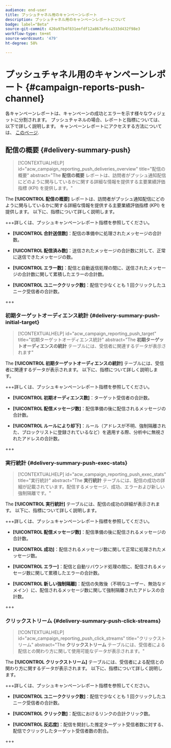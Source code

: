 ```yaml
---
audience: end-user
title: プッシュチャネル用のキャンペーンレポート
description: プッシュチャネル用のキャンペーンレポートについて
badge: label="Beta"
source-git-commit: 420a97b4f831eefdf12a867af6ca333d432f98e3
workflow-type: tm+mt
source-wordcount: '479'
ht-degree: 58%

---
```



# プッシュチャネル用のキャンペーンレポート {#campaign-reports-push-channel}

各キャンペーンレポートは、キャンペーンの成功とエラーを示す様々なウィジェットに分割されます。 プッシュチャネルの場合、レポートと指標については、以下で詳しく説明します。 キャンペーンレポートにアクセスする方法については、 [このページ](campaign-reports.md).

## 配信の概要 {#delivery-summary-push}

>[!CONTEXTUALHELP]
>id="acw_campaign_reporting_push_deliveries_overview"
>title="配信の概要"
>abstract="The **配信の概要** レポートは、訪問者がプッシュ通知配信にどのように関与しているかに関する詳細な情報を提供する主要業績評価指標 (KPI) を提供します。"

The **[!UICONTROL 配信の概要]** レポートは、訪問者がプッシュ通知配信にどのように関与しているかに関する詳細な情報を提供する主要業績評価指標 (KPI) を提供します。 以下に、指標について詳しく説明します。

+++詳しくは、プッシュキャンペーンレポート指標を参照してください。

* **[!UICONTROL 合計送信数]**：配信の準備中に処理されたメッセージの合計数。

* **[!UICONTROL 配信済み数]**：送信されたメッセージの合計数に対して、正常に送信できたメッセージの数。

* **[!UICONTROL エラー数]**：配信と自動返信処理の間に、送信されたメッセージの合計数に関して累積したエラーの合計数。

* **[!UICONTROL ユニーククリック数]**：配信で少なくとも 1 回クリックしたユニーク受信者の合計数。

+++

### 初期ターゲットオーディエンス統計 {#delivery-summary-push-initial-target}


>[!CONTEXTUALHELP]
>id="acw_campaign_reporting_push_target"
>title="初期ターゲットオーディエンス統計"
>abstract="The **初期ターゲットオーディエンスの統計** テーブルには、受信者に関連するデータが表示されます"

The **[!UICONTROL 初期ターゲットオーディエンスの統計]** テーブルには、受信者に関連するデータが表示されます。 以下に、指標について詳しく説明します。

+++詳しくは、プッシュキャンペーンレポート指標を参照してください。

* **[!UICONTROL 初期オーディエンス数]**：ターゲット受信者の合計数。

* **[!UICONTROL 配信メッセージ数]**：配信準備の後に配信されるメッセージの合計数。

* **[!UICONTROL ルールにより却下]**：ルール（アドレスが不明、強制隔離された、ブロックリストに登録されているなど）を適用する際、分析中に無視されたアドレスの合計数。

+++

### 実行統計 {#delivery-summary-push-exec-stats}

>[!CONTEXTUALHELP]
>id="acw_campaign_reporting_push_exec_stats"
>title="実行統計"
>abstract="The **実行統計** テーブルには、配信の成功の詳細が記載されています。配信するメッセージ、成功、エラーおよび新しい強制隔離です。"

The **[!UICONTROL 実行統計]** テーブルには、配信の成功の詳細が表示されます。 以下に、指標について詳しく説明します。

+++詳しくは、プッシュキャンペーンレポート指標を参照してください。

* **[!UICONTROL 配信メッセージ数]**：配信準備の後に配信されるメッセージの合計数。

* **[!UICONTROL 成功]**：配信されるメッセージ数に関して正常に処理されたメッセージ数。

* **[!UICONTROL エラー]**：配信と自動リバウンド処理の間に、配信されるメッセージ数に関して累積したエラーの合計数。

* **[!UICONTROL 新しい強制隔離]**：配信の失敗後（不明なユーザー、無効なドメイン）に、配信されるメッセージ数に関して強制隔離されたアドレスの合計数。

+++

### クリックストリーム {#delivery-summary-push-click-streams}

>[!CONTEXTUALHELP]
>id="acw_campaign_reporting_push_click_streams"
>title="クリックストリーム"
>abstract="The **クリックストリーム** テーブルには、受信者による配信との関わり方に関して使用可能なデータが表示されます。"

The **[!UICONTROL クリックストリーム]** テーブルには、受信者による配信との関わり方に関するデータが表示されます。 以下に、指標について詳しく説明します。

+++詳しくは、プッシュキャンペーンレポート指標を参照してください。

* **[!UICONTROL ユニーククリック数]**：配信で少なくとも 1 回クリックしたユニーク受信者の合計数。

* **[!UICONTROL クリック数]**：配信におけるリンクの合計クリック数。

* **[!UICONTROL 反応度]**：配信を開封した推定ターゲット受信者数に対する、配信でクリックしたターゲット受信者数の割合。

+++
